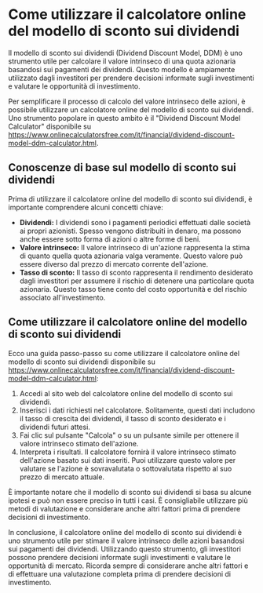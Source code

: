 Come utilizzare il calcolatore online del modello di sconto sui dividendi
=========================================================================

Il modello di sconto sui dividendi (Dividend Discount Model, DDM) è uno strumento utile per calcolare il valore intrinseco di una quota azionaria basandosi sui pagamenti dei dividendi. Questo modello è ampiamente utilizzato dagli investitori per prendere decisioni informate sugli investimenti e valutare le opportunità di investimento.

Per semplificare il processo di calcolo del valore intrinseco delle azioni, è possibile utilizzare un calcolatore online del modello di sconto sui dividendi. Uno strumento popolare in questo ambito è il "Dividend Discount Model Calculator" disponibile su <https://www.onlinecalculatorsfree.com/it/financial/dividend-discount-model-ddm-calculator.html>.

Conoscenze di base sul modello di sconto sui dividendi
------------------------------------------------------

Prima di utilizzare il calcolatore online del modello di sconto sui dividendi, è importante comprendere alcuni concetti chiave:

- **Dividendi:** I dividendi sono i pagamenti periodici effettuati dalle società ai propri azionisti. Spesso vengono distribuiti in denaro, ma possono anche essere sotto forma di azioni o altre forme di beni.
- **Valore intrinseco:** Il valore intrinseco di un'azione rappresenta la stima di quanto quella quota azionaria valga veramente. Questo valore può essere diverso dal prezzo di mercato corrente dell'azione.
- **Tasso di sconto:** Il tasso di sconto rappresenta il rendimento desiderato dagli investitori per assumere il rischio di detenere una particolare quota azionaria. Questo tasso tiene conto del costo opportunità e del rischio associato all'investimento.

Come utilizzare il calcolatore online del modello di sconto sui dividendi
-------------------------------------------------------------------------

Ecco una guida passo-passo su come utilizzare il calcolatore online del modello di sconto sui dividendi disponibile su <https://www.onlinecalculatorsfree.com/it/financial/dividend-discount-model-ddm-calculator.html>:

1. Accedi al sito web del calcolatore online del modello di sconto sui dividendi.
2. Inserisci i dati richiesti nel calcolatore. Solitamente, questi dati includono il tasso di crescita dei dividendi, il tasso di sconto desiderato e i dividendi futuri attesi.
3. Fai clic sul pulsante "Calcola" o su un pulsante simile per ottenere il valore intrinseco stimato dell'azione.
4. Interpreta i risultati. Il calcolatore fornirà il valore intrinseco stimato dell'azione basato sui dati inseriti. Puoi utilizzare questo valore per valutare se l'azione è sovravalutata o sottovalutata rispetto al suo prezzo di mercato attuale.

È importante notare che il modello di sconto sui dividendi si basa su alcune ipotesi e può non essere preciso in tutti i casi. È consigliabile utilizzare più metodi di valutazione e considerare anche altri fattori prima di prendere decisioni di investimento.

In conclusione, il calcolatore online del modello di sconto sui dividendi è uno strumento utile per stimare il valore intrinseco delle azioni basandosi sui pagamenti dei dividendi. Utilizzando questo strumento, gli investitori possono prendere decisioni informate sugli investimenti e valutare le opportunità di mercato. Ricorda sempre di considerare anche altri fattori e di effettuare una valutazione completa prima di prendere decisioni di investimento.